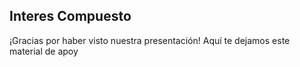 **Interes Compuesto**
--
¡Gracias por haber visto nuestra presentación! Aquí te dejamos este material de apoy
